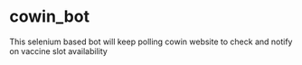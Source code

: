 # cowin_bot
This selenium based bot will keep polling cowin website to check and notify on vaccine slot availability
